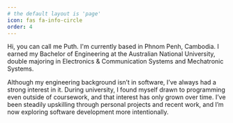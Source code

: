```yaml
---
# the default layout is 'page'
icon: fas fa-info-circle
order: 4
---
```


<!-- > Add Markdown syntax content to file `_tabs/about.md`{: .filepath } and it will show up on this page.
{: .prompt-tip } -->

Hi, you can call me Puth. I'm currently based in Phnom Penh, Cambodia. I earned my Bachelor of Engineering at the Australian National University, double majoring in Electronics & Communication Systems and Mechatronic Systems.

Although my engineering background isn’t in software, I’ve always had a strong interest in it. During university, I found myself drawn to programming even outside of coursework, and that interest has only grown over time. I’ve been steadily upskilling through personal projects and recent work, and I’m now exploring software development more intentionally.

<!-- 🎮 For niche gaming-focused projects, visit my <a href="https://github.com/choir7580" target='_blank'>secondary GitHub</a>. -->
